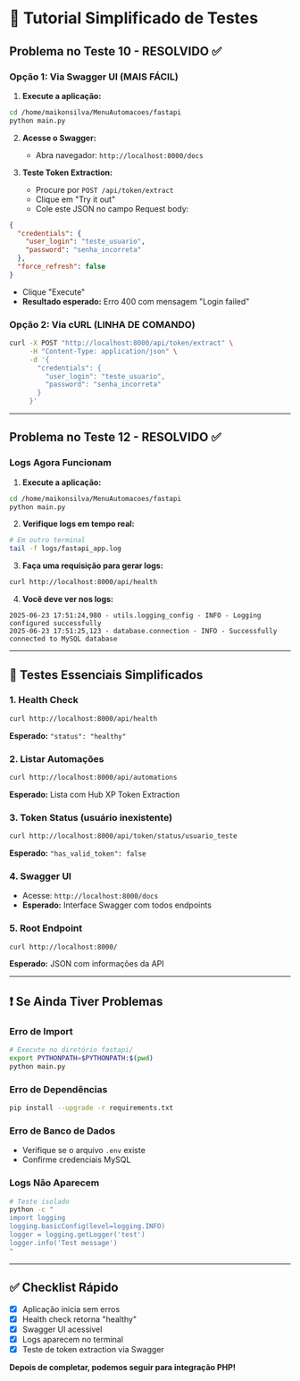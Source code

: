 # 🧪 Tutorial Simplificado de Testes

## Problema no Teste 10 - RESOLVIDO ✅

### **Opção 1: Via Swagger UI (MAIS FÁCIL)**

1. **Execute a aplicação:**
```bash
cd /home/maikonsilva/MenuAutomacoes/fastapi
python main.py
```

2. **Acesse o Swagger:**
   - Abra navegador: `http://localhost:8000/docs`

3. **Teste Token Extraction:**
   - Procure por `POST /api/token/extract`
   - Clique em "Try it out"
   - Cole este JSON no campo Request body:
```json
{
  "credentials": {
    "user_login": "teste_usuario",
    "password": "senha_incorreta"
  },
  "force_refresh": false
}
```
   - Clique "Execute"
   - **Resultado esperado:** Erro 400 com mensagem "Login failed"

### **Opção 2: Via cURL (LINHA DE COMANDO)**

```bash
curl -X POST "http://localhost:8000/api/token/extract" \
     -H "Content-Type: application/json" \
     -d '{
       "credentials": {
         "user_login": "teste_usuario", 
         "password": "senha_incorreta"
       }
     }'
```

---

## Problema no Teste 12 - RESOLVIDO ✅

### **Logs Agora Funcionam**

1. **Execute a aplicação:**
```bash
cd /home/maikonsilva/MenuAutomacoes/fastapi
python main.py
```

2. **Verifique logs em tempo real:**
```bash
# Em outro terminal
tail -f logs/fastapi_app.log
```

3. **Faça uma requisição para gerar logs:**
```bash
curl http://localhost:8000/api/health
```

4. **Você deve ver nos logs:**
```
2025-06-23 17:51:24,980 - utils.logging_config - INFO - Logging configured successfully
2025-06-23 17:51:25,123 - database.connection - INFO - Successfully connected to MySQL database
```

---

## 🎯 Testes Essenciais Simplificados

### **1. Health Check**
```bash
curl http://localhost:8000/api/health
```
**Esperado:** `"status": "healthy"`

### **2. Listar Automações**
```bash
curl http://localhost:8000/api/automations
```
**Esperado:** Lista com Hub XP Token Extraction

### **3. Token Status (usuário inexistente)**
```bash
curl http://localhost:8000/api/token/status/usuario_teste
```
**Esperado:** `"has_valid_token": false`

### **4. Swagger UI**
- Acesse: `http://localhost:8000/docs`
- **Esperado:** Interface Swagger com todos endpoints

### **5. Root Endpoint**
```bash
curl http://localhost:8000/
```
**Esperado:** JSON com informações da API

---

## ❗ Se Ainda Tiver Problemas

### **Erro de Import**
```bash
# Execute no diretório fastapi/
export PYTHONPATH=$PYTHONPATH:$(pwd)
python main.py
```

### **Erro de Dependências**
```bash
pip install --upgrade -r requirements.txt
```

### **Erro de Banco de Dados**
- Verifique se o arquivo `.env` existe
- Confirme credenciais MySQL

### **Logs Não Aparecem**
```bash
# Teste isolado
python -c "
import logging
logging.basicConfig(level=logging.INFO)
logger = logging.getLogger('test')
logger.info('Test message')
"
```

---

## ✅ Checklist Rápido

- [X] Aplicação inicia sem erros
- [X] Health check retorna "healthy"
- [X] Swagger UI acessível
- [X] Logs aparecem no terminal
- [X] Teste de token extraction via Swagger

**Depois de completar, podemos seguir para integração PHP!**